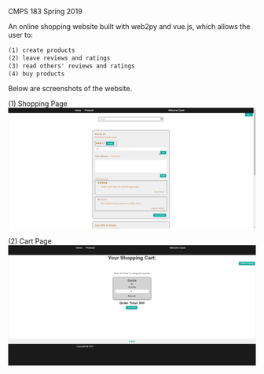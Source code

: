 CMPS 183 Spring 2019

An online shopping website built with web2py and vue.js, which allows the user to:

    (1) create products
    (2) leave reviews and ratings
    (3) read others' reviews and ratings
    (4) buy products


Below are screenshots of the website.

(1) Shopping Page
![](screenshots/chrome_FysXW0jnpN.png)

(2) Cart Page
![](screenshots/chrome_aLIWPpDvkX.png)
